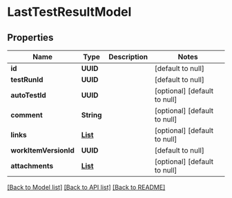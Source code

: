 # LastTestResultModel
## Properties

| Name | Type | Description | Notes |
|------------ | ------------- | ------------- | -------------|
| **id** | **UUID** |  | [default to null] |
| **testRunId** | **UUID** |  | [default to null] |
| **autoTestId** | **UUID** |  | [optional] [default to null] |
| **comment** | **String** |  | [optional] [default to null] |
| **links** | [**List**](LinkModel.md) |  | [optional] [default to null] |
| **workItemVersionId** | **UUID** |  | [default to null] |
| **attachments** | [**List**](AttachmentModel.md) |  | [optional] [default to null] |

[[Back to Model list]](../README.md#documentation-for-models) [[Back to API list]](../README.md#documentation-for-api-endpoints) [[Back to README]](../README.md)

